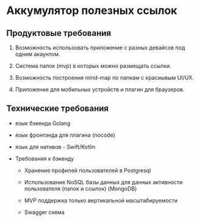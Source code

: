 # Аккумулятор полезных ссылок 

## Продуктовые требования 

1. Возможность использовать приложение с разных девайсов под одним акаунтом.

2. Система папок (mvp) в которых можно размещать ссылки.

3. Возможность построения mind-map по папкам с красиывым UI/UX.

4. Приложение для мобильных устройств и плагин для браузеров.



## Технические требования

* язык бэкенда Golang

* язык фронтэнда для плагина (nocode)

* язык для нативов - Swift/Kotlin

* Требования к бэкенду

    * Хранение профилей пользователей в Postgresql

    * Использование NoSQL базы данных для данных активности пользователя (папок и ссылок) (MongoDB)

    * MVP поддержка только вертикальной масштабируемости 

    * Swagger схема 

